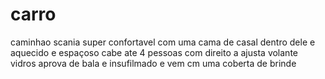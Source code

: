 # carro
caminhao scania super confortavel com uma cama de casal dentro dele e aquecido e espaçoso cabe ate 4 pessoas com direito a ajusta  volante vidros aprova de bala e insufilmado  e vem cm uma coberta de brinde
